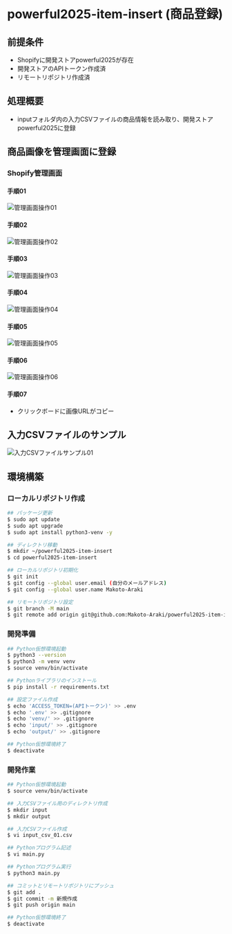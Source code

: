 # powerful2025-item-insert (商品登録)

## 前提条件
- Shopifyに開発ストアpowerful2025が存在
- 開発ストアのAPIトークン作成済
- リモートリポジトリ作成済

## 処理概要
- inputフォルダ内の入力CSVファイルの商品情報を読み取り、開発ストアpowerful2025に登録

## 商品画像を管理画面に登録
### Shopify管理画面
#### 手順01
![管理画面操作01](images/content_upload_01.png)
#### 手順02
![管理画面操作02](images/content_upload_02.png)
#### 手順03
![管理画面操作03](images/content_upload_03.png)
#### 手順04
![管理画面操作04](images/content_upload_04.png)
#### 手順05
![管理画面操作05](images/content_upload_05.png)
#### 手順06
![管理画面操作06](images/content_upload_06.png)
#### 手順07
- クリックボードに画像URLがコピー

## 入力CSVファイルのサンプル
![入力CSVファイルサンプル01](images/input_csv_01.png)

## 環境構築
### ローカルリポジトリ作成
```bash
## パッケージ更新
$ sudo apt update
$ sudo apt upgrade
$ sudo apt install python3-venv -y

## ディレクトリ移動
$ mkdir ~/powerful2025-item-insert
$ cd powerful2025-item-insert

## ローカルリポジトリ初期化
$ git init
$ git config --global user.email (自分のメールアドレス)
$ git config --global user.name Makoto-Araki

## リモートリポジトリ設定
$ git branch -M main
$ git remote add origin git@github.com:Makoto-Araki/powerful2025-item-insert.git
```

### 開発準備
```bash
## Python仮想環境起動
$ python3 --version
$ python3 -m venv venv
$ source venv/bin/activate

## Pythonライブラリのインストール
$ pip install -r requirements.txt

## 設定ファイル作成
$ echo 'ACCESS_TOKEN=(APIトークン)' >> .env
$ echo '.env' >> .gitignore
$ echo 'venv/' >> .gitignore
$ echo 'input/' >> .gitignore
$ echo 'output/' >> .gitignore

## Python仮想環境終了
$ deactivate
```

### 開発作業
```bash
## Python仮想環境起動
$ source venv/bin/activate

## 入力CSVファイル用のディレクトリ作成
$ mkdir input
$ mkdir output

## 入力CSVファイル作成
$ vi input_csv_01.csv

## Pythonプログラム記述
$ vi main.py

## Pythonプログラム実行
$ python3 main.py

## コミットとリモートリポジトリにプッシュ
$ git add .
$ git commit -m 新規作成
$ git push origin main

## Python仮想環境終了
$ deactivate
```
